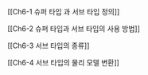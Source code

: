 [[Ch6-1 슈퍼 타입 과 서브 타입 정의]]

[[Ch6-2 슈퍼 타입과 서브 타입의 사용 방법]]

[[Ch6-3 서브 타입의 종류]]

[[Ch6-4 서브 타입의 물리 모델 변환]]